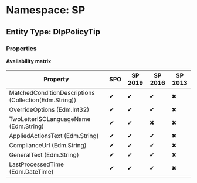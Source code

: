 # Namespace: SP
## Entity Type: DlpPolicyTip

### Properties

**Availability matrix**

Property | SPO | SP 2019 | SP 2016 | SP 2013
----------|-----|---------|---------|--------
MatchedConditionDescriptions (Collection(Edm.String)) | ✔ | ✔ | ✔ | ✖
OverrideOptions (Edm.Int32) | ✔ | ✔ | ✔ | ✖
TwoLetterISOLanguageName (Edm.String) | ✔ | ✔ | ✖ | ✖
AppliedActionsText (Edm.String) | ✔ | ✔ | ✔ | ✖
ComplianceUrl (Edm.String) | ✔ | ✔ | ✔ | ✖
GeneralText (Edm.String) | ✔ | ✔ | ✔ | ✖
LastProcessedTime (Edm.DateTime) | ✔ | ✔ | ✔ | ✖

